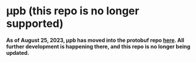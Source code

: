 # μpb (this repo is no longer supported)
**As of August 25, 2023, μpb has moved into the protobuf repo
[here](https://github.com/protocolbuffers/protobuf/tree/main/upb). All further
development is happening there, and this repo is no longer being updated.**

